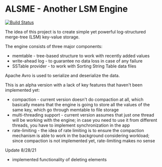 # ALSME - Another LSM Engine

[![Build Status](https://app.travis-ci.com/sprosin/ALSME.svg?branch=master)](https://app.travis-ci.com/sprosin/ALSME)

The idea of this project is to create simple yet powerful log-structured merge-tree (LSM) key-value storage.

The engine consists of three major components:
* memtable - tree-based structure to work with recently added values
* write-ahead log - to guarantee no data loss in case of any failure
* SSTable provider - to work with Sorting String Table data files

Apache Avro is used to serialize and deserialize the data.

This is an alpha version with a lack of key features that haven't been implemented yet:
* compaction - current version doesn't do compaction at all, which basically means that the engine is going to store all the values of the same key, which go through memtable to file storage
* multi-threading support - current version assumes that just one thread will be working with the engine; in case you need to use it from different threads, you have to implement synchronization in the app
* rate-limiting - the idea of rate limiting is to ensure the compaction mechanism is able to work in the background considering workload; since compaction is not implemented yet, rate-limiting makes no sense

Update 8/28/21
* implemented functionality of deleting elements 